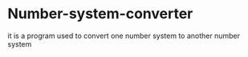 # Number-system-converter
it is a program used to convert one number system to another number system
